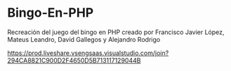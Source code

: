 # Bingo-En-PHP
Recreación del juego del bingo en PHP creado por Francisco Javier López, Mateus Leandro, David Gallegos y Alejandro Rodrigo

https://prod.liveshare.vsengsaas.visualstudio.com/join?294CA8821C900D2F4650D5B713117129044B
